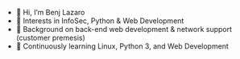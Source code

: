 - 👋 Hi, I’m Benj Lazaro
- 👀 Interests in InfoSec, Python & Web Development
- 🌱 Background on back-end web development & network support (customer premesis)
- 💞️ Continuously learning Linux, Python 3, and Web Development
<!--- - 📫 How to reach me: <a href="mailto: benjie.work@gmail.com">Email</a> or Twitter <a href="https://twitter.com/benj_lazaro">@benj_lazaro</a> --->

<!---
benj-lazaro/benj-lazaro is a ✨ special ✨ repository because its `README.md` (this file) appears on your GitHub profile.
You can click the Preview link to take a look at your changes.
--->
